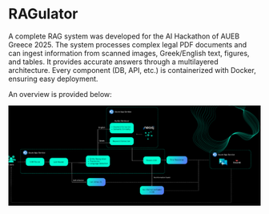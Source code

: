 # RAGulator

A complete RAG system was developed for the AI Hackathon of AUEB Greece 2025.
The system processes complex legal PDF documents and can ingest information from scanned images, Greek/English text, figures, and tables. It provides accurate answers through a multilayered architecture. Every component (DB, API, etc.) is containerized with Docker, ensuring easy deployment.

An overview is provided below:

![Example Image](misc/overview.png)
